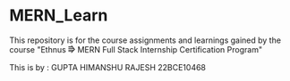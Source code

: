 # MERN_Learn
This repository is for the course assignments and learnings gained by the course "Ethnus ⭆ MERN Full Stack Internship Certification Program"

This is by : 
GUPTA HIMANSHU RAJESH 
22BCE10468
